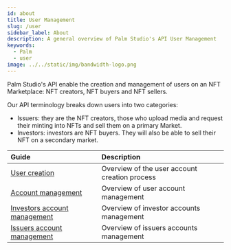 ```yaml
---
id: about
title: User Management
slug: /user
sidebar_label: About
description: A general overview of Palm Studio's API User Management
keywords:
  - Palm
  - user
image: ../../static/img/bandwidth-logo.png
---
```


Palm Studio's API enable the creation and management of users on an NFT Marketplace: NFT creators, NFT buyers and NFT sellers.

Our API terminology breaks down users into two categories:

* Issuers: they are the NFT creators, those who upload media and request their minting into NFTs and sell them on a primary Market.
* Investors: investors are NFT buyers. They will also be able to sell their NFT on a secondary market.

| Guide | Description |
|:------|:------------|
| [User creation](user/creation) | Overview of the user account creation process |
| [Account management](user/management) | Overview of user account management |
| [Investors account management](user/investor) | Overview of investor accounts management |
| [Issuers account management](user/issuer) | Overview of issuers accounts management |
